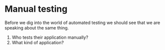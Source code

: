 # Manual testing

Before we dig into the world of automated testing we should see that we are
speaking about the same thing.


1. Who tests their application manually?
1. What kind of application?


